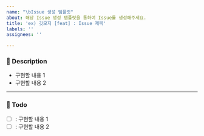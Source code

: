 ```yaml
---
name: "\bIssue 생성 템플릿"
about: 해당 Issue 생성 템플릿을 통하여 Issue를 생성해주세요.
title: 'ex) 깃모지 [feat] : Issue 제목'
labels: ''
assignees: ''

---
```


### 📝 Description

- 구현할 내용 1
- 구현할 내용 2

---

### 📝 Todo

- [ ] : 구현할 내용 1
- [ ] : 구현할 내용 2